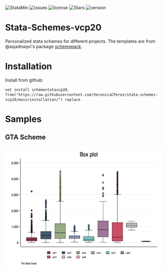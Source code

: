 ![StataMin](https://img.shields.io/badge/stata-2015-blue) ![issues](https://img.shields.io/github/issues/VeronicaCPerez/stata-schemes-vcp20/issues) ![license](https://img.shields.io/github/license/VeronicaCPerez/stata-schemes-vcp20) ![Stars](https://img.shields.io/github/stars/VeronicaCPerez/stata-schemes-vcp20) ![version](https://img.shields.io/github/v/release/VeronicaCPerez/stata-schemes-vcp20) 

# Stata-Schemes-vcp20
Personalized stata schemes for different projects. The templates are from @asjadnaqvi's package [schemepack](https://github.com/asjadnaqvi/stata-schemepack).

# Installation

Install from github:

```
net install schemestatavcp20, from("https://raw.githubusercontent.com/VeronicaCPerez/stata-schemes-vcp20/main/installation/") replace
```

# Samples

## GTA Scheme

<img src="./figures/sample gta graph.png" height="400">
